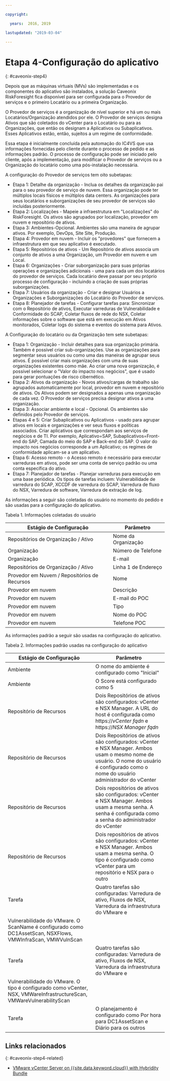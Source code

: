 ```yaml
---

copyright:

  years:  2016, 2019

lastupdated: "2019-03-04"

---
```


# Etapa 4-Configuração do aplicativo
{: #caveonix-step4}

Depois que as máquinas virtuais (MVs) são implementadas e os componentes do aplicativo são instalados, a solução Caveonix RiskForesight fica disponível para ser configurada para o Provedor de serviços e o primeiro Locatário ou a primeira Organização.

O Provedor de serviços é a organização de nível superior e há um ou mais Locatários/Organização atendidos por ele. O Provedor de serviços designa Ativos que são coletados do vCenter para o Locatário ou para as Organizações, que então os designam a Aplicativos ou Subaplicativos. Esses Aplicativos estão, então, sujeitos a um regime de conformidade.

Essa etapa é inicialmente concluída pela automação do IC4VS que usa informações fornecidas pelo cliente durante o processo de pedido e as informações padrão. O processo de configuração pode ser iniciado pelo cliente, após a implementação, para modificar o Provedor de serviços ou a Organização do locatário como uma pós-instalação necessária.

A configuração do Provedor de serviços tem oito subetapas:
-	Etapa 1: Detalhe da organização - Inclua os detalhes da organização pai para o seu provedor de serviço de nuvem. Essa organização pode ter múltiplos locais físicos e múltiplos data centers. As organizações para seus locatários e suborganizações de seu provedor de serviços são incluídas posteriormente.
-	Etapa 2: Localizações - Mapeie a infraestrutura em "Localizações" do RiskForesight. Os ativos são agrupados por localização, provedor em nuvem e repositório de ativos.
-	Etapa 3: Ambientes-Opcional. Ambientes são uma maneira de agrupar ativos. Por exemplo, DevOps, Site Site, Produção.
-	Etapa 4: Provedor em nuvem - Incluir os "provedores" que fornecem a infraestrutura em que seu aplicativo é executado.
-	Etapa 5: Repositórios de ativos - Um Repositório de ativos associa um conjunto de ativos a uma Organização, um Provedor em nuvem e um Local.
-	Etapa 6: Organizações - Criar suborganização para suas próprias operações e organizações adicionais - uma para cada um dos locatários do provedor de serviços. Cada locatário deve passar por seu próprio processo de configuração - incluindo a criação de suas próprias suborganizações.
-	Etapa 7: Usuários da organização - Criar e designar Usuários a Organizações e Suborganizações do Locatário do Provedor de serviços.
-	Etapa 8: Planejador de tarefas - Configurar tarefas para: Sincronizar com o Repositório de ativos, Executar varreduras de Vulnerabilidade e Conformidade do SCAP, Coletar fluxos de rede do NSX, Coletar informações sobre o software que está em execução em Ativos monitorados, Coletar logs do sistema e eventos do sistema para Ativos.

A Configuração do locatário ou da Organização tem sete subetapas:

-	Etapa 1: Organização - Incluir detalhes para sua organização primária. Também é possível criar sub-organizações. Use as organizações para segmentar seus usuários ou como uma das maneiras de agrupar seus ativos. É possível criar mais organizações com uma de suas organizações existentes como mãe. Ao criar uma nova organização, é possível selecionar o "Valor do impacto nos negócios", que é usado para gerar pontuações de risco cibernético.
-	Etapa 2: Ativos da organização - Novos ativos/cargas de trabalho são agrupados automaticamente por local, provedor em nuvem e repositório de ativos. Os Ativos podem ser designados a apenas uma organização de cada vez. O Provedor de serviços precisa designar ativos a uma organização.
-	Etapa 3: Associar ambiente e local - Opcional. Os ambientes são definidos pelo Provedor de serviços.
-	Etapas 4 e 5: Criar Subaplicativos ou Aplicativos - usado para agrupar ativos em locais e organizações e ver seus fluxos e políticas associados. Criar aplicativos que correspondam aos serviços de negócios e de TI. Por exemplo, Aplicativo=SAP, Subaplicativos=Front-end do SAP, Camada do meio do SAP e Back-end do SAP. O valor do impacto nos negócios corresponde a um Aplicativo; os regimes de conformidade aplicam-se a um aplicativo.
-	Etapa 6: Acesso remoto - o Acesso remoto é necessário para executar varreduras em ativos, pode ser uma conta de serviço padrão ou uma conta específica do ativo.
-	Etapa 7: Planejador de tarefas - Planejar varreduras para execução em uma base periódica. Os tipos de tarefas incluem: Vulnerabilidade de varredura do SCAP, XCCDF de varredura do SCAP, Varredura de fluxo do NSX, Varredura de software, Varredura de extração de log.

As informações a seguir são coletadas do usuário no momento do pedido e são usadas para a configuração do aplicativo.

Tabela 1. Informações coletadas do usuário

|Estágio de Configuração |Parâmetro |
|---|---|
|Repositórios de Organização / Ativo  |Nome da Organização |
|Organização |Número de Telefone |
|Organização |E-mail |
|Repositórios de Organização / Ativo |Linha 1 de Endereço |
|Provedor em Nuvem / Repositórios de Recursos |Nome |
|Provedor em nuvem |Descrição |
|Provedor em nuvem |E-mail do POC |
|Provedor em nuvem |Tipo|
|Provedor em nuvem |Nome do POC |
|Provedor em nuvem |Telefone POC |

As informações padrão a seguir são usadas na configuração do aplicativo.

Tabela 2. Informações padrão usadas na configuração do aplicativo

|Estágio de Configuração |Parâmetro |
|---|---|
|Ambiente |O nome do ambiente é configurado como "Inicial"|
|Ambiente | O Score está configurado como 5|
|Repositório de Recursos |Dois Repositórios de ativos são configurados: vCenter e NSX Manager. A URL do host é configurada como https://*vCenter fqdn* e https://*NSX Manager fqdn*|
|Repositório de Recursos |Dois Repositórios de ativos são configurados: vCenter e NSX Manager. Ambos usam o mesmo nome de usuário. O nome do usuário é configurado como o nome do usuário administrador do vCenter|
|Repositório de Recursos |Dois repositórios de ativos são configurados: vCenter e NSX Manager. Ambos usam a mesma senha. A senha é configurada como a senha do administrador do vCenter
|Repositório de Recursos |Dois repositórios de ativos são configurados: vCenter e NSX Manager. Ambos usam a mesma senha. O tipo é configurado como vCenter para um repositório e NSX para o outro
|Tarefa |Quatro tarefas são configuradas: Varredura de ativo, Fluxos de NSX, Varredura da infraestrutura do VMware e
Vulnerabilidade do VMware. O ScanName é configurado como DC1AssetScan, NSXFlows, VMWInfraScan, VMWVulnScan |
|Tarefa |Quatro tarefas são configuradas: Varredura de ativo, Fluxos de NSX, Varredura da infraestrutura do VMware e
Vulnerabilidade do VMware. O tipo é configurado como vCenter, NSX, VMWareInfrastructureScan, VMWareVulnerabilityScan |
|Tarefa |O planejamento é configurado como Por hora para DC1AssetScan e Diário para os outros |

## Links relacionados
{: #caveonix-step4-related}

* [VMware vCenter Server on {{site.data.keyword.cloud}} with Hybridity Bundle](/docs/services/vmwaresolutions/archiref/vcs?topic=vmware-solutions-vcs-hybridity-intro)
